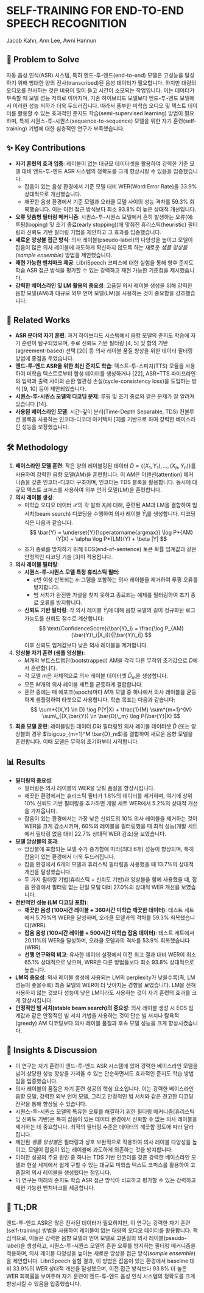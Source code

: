 # SELF-TRAINING FOR END-TO-END SPEECH RECOGNITION

Jacob Kahn, Ann Lee, Awni Hannun

## 🧩 Problem to Solve

자동 음성 인식(ASR) 시스템, 특히 엔드-투-엔드(end-to-end) 모델은 고성능을 달성하기 위해 방대한 양의 전사(transcribed)된 음성 데이터가 필요합니다. 하지만 대량의 오디오를 전사하는 것은 비용이 많이 들고 시간이 소모되는 작업입니다. 이는 데이터가 부족할 때 모델 성능 저하로 이어지며, 기존 하이브리드 모델보다 엔드-투-엔드 모델에서 이러한 성능 저하가 더욱 두드러집니다. 따라서 풍부한 미학습 오디오 및 텍스트 데이터를 활용할 수 있는 효과적인 준지도 학습(semi-supervised learning) 방법이 필요하며, 특히 시퀀스-투-시퀀스(sequence-to-sequence) 모델을 위한 자기 훈련(self-training) 기법에 대한 심층적인 연구가 부족했습니다.

## ✨ Key Contributions

- **자기 훈련의 효과 입증**: 레이블이 없는 대규모 데이터셋을 활용하여 강력한 기준 모델 대비 엔드-투-엔드 ASR 시스템의 정확도를 크게 향상시킬 수 있음을 입증했습니다.
  - 잡음이 있는 음성 환경에서 기준 모델 대비 WER(Word Error Rate)을 33.9% 상대적으로 개선했습니다.
  - 깨끗한 음성 환경에서 기준 모델과 오라클 모델 사이의 성능 격차를 59.3% 회복했습니다. 이는 이전 접근 방식보다 최소 93.8% 더 높은 상대적 개선입니다.
- **오류 맞춤형 필터링 메커니즘**: 시퀀스-투-시퀀스 모델에서 흔히 발생하는 오류(예: 루핑(looping) 및 조기 종료(early stopping))에 맞춰진 휴리스틱(heuristic) 필터링과 신뢰도 기반 필터링 기법을 제안하고 그 효과를 입증했습니다.
- **새로운 앙상블 접근 방식**: 의사 레이블(pseudo-label)의 다양성을 높이고 모델이 잡음이 많은 의사 레이블에 과도하게 확신하지 않도록 하는 새로운 _샘플 앙상블(sample ensemble)_ 방법을 제안했습니다.
- **재현 가능한 벤치마크 제공**: LibriSpeech 코퍼스에 대한 실험을 통해 향후 준지도 학습 ASR 접근 방식을 평가할 수 있는 강력하고 재현 가능한 기준점을 제시했습니다.
- **강력한 베이스라인 및 LM 활용의 중요성**: 고품질 의사 레이블 생성을 위해 강력한 음향 모델(AM)과 대규모 외부 언어 모델(LM)을 사용하는 것이 중요함을 강조했습니다.

## 📎 Related Works

- **ASR 분야의 자기 훈련**: 과거 하이브리드 시스템에서 음향 모델의 준지도 학습에 자기 훈련이 탐구되었으며, 주로 신뢰도 기반 필터링 [4, 5] 및 합의 기반(agreement-based) 선택 [20] 등 의사 레이블 품질 향상을 위한 데이터 필터링 방법에 중점을 두었습니다.
- **엔드-투-엔드 ASR을 위한 최신 준지도 학습**: 텍스트-투-스피치(TTS) 모듈을 사용하여 미학습 텍스트로부터 합성 데이터를 생성하거나 [22], ASR+TTS 파이프라인의 입력과 출력 사이의 순환 일관성 손실(cycle-consistency loss)을 도입하는 방식 [9, 10] 등이 제안되었습니다.
- **시퀀스-투-시퀀스 모델의 디코딩 문제**: 루핑 및 조기 종료와 같은 문제가 잘 알려져 있습니다 [14].
- **사용된 베이스라인 모델**: 시간-깊이 분리(Time-Depth Separable, TDS) 컨볼루션 블록을 사용하는 인코더-디코더 아키텍처 [3]를 기반으로 하여 강력한 베이스라인 성능을 보장했습니다.

## 🛠️ Methodology

1. **베이스라인 모델 훈련**: 작은 양의 레이블링된 데이터 $D = \{(X_1, Y_1), \dots, (X_n, Y_n)\}$를 사용하여 강력한 음향 모델(AM)을 훈련합니다. 이 AM은 어텐션(attention) 메커니즘을 갖춘 인코더-디코더 구조이며, 인코더는 TDS 블록을 활용합니다. 동시에 대규모 텍스트 코퍼스를 사용하여 외부 언어 모델(LM)을 훈련합니다.
2. **의사 레이블 생성**:
   - 미학습 오디오 데이터 $\mathcal{X}$의 각 발화 $X_i$에 대해, 훈련된 AM과 LM을 결합하여 빔 서치(beam search) 디코딩을 수행하여 의사 레이블 $\bar{Y}_i$를 생성합니다. 디코딩 식은 다음과 같습니다.
     $$ \bar{Y} = \underset{Y}{\operatorname{argmax}} \log P*{AM}(Y|X) + \alpha \log P*{LM}(Y) + \beta |Y| $$
   - 조기 종료를 방지하기 위해 EOS(end-of-sentence) 토큰 확률 임계값과 같은 안정적인 디코딩 기술 [3]이 적용됩니다.
3. **의사 레이블 필터링**:
   - **시퀀스-투-시퀀스 모델 특정 휴리스틱 필터**:
     - $c$번 이상 반복되는 $n$-그램을 포함하는 의사 레이블을 제거하여 루핑 오류를 방지합니다.
     - 빔 서치가 완전한 가설을 찾지 못하고 종료되는 예제를 필터링하여 조기 종료 오류를 방지합니다.
   - **신뢰도 기반 필터링**: 각 의사 레이블 $\bar{Y}_i$에 대해 음향 모델의 길이 정규화된 로그 가능도를 신뢰도 점수로 계산합니다:
     $$ \text{ConfidenceScore}(\bar{Y}_i) = \frac{\log P_{AM}(\bar{Y}\_i|X_i)}{|\bar{Y}\_i|} $$
     이후 신뢰도 임계값보다 낮은 의사 레이블을 제거합니다.
4. **앙상블 자기 훈련 (샘플 앙상블)**:
   - $M$개의 부트스트랩된(bootstrapped) AM을 각각 다른 무작위 초기값으로 $D$에서 훈련합니다.
   - 각 모델 $m$은 자체적으로 의사 레이블 데이터셋 $\bar{D}_m$을 생성합니다.
   - 모든 $M$개의 의사 레이블 세트를 균등하게 결합합니다.
   - 훈련 중에는 매 에포크(epoch)마다 $M$개 모델 중 하나에서 의사 레이블을 균등하게 샘플링하여 타겟으로 사용합니다. 학습 목표는 다음과 같습니다:
     $$ \sum*{(X,Y) \in D} \log P(Y|X) + \frac{1}{M} \sum*{m=1}^{M} \sum\_{(X,\bar{Y}) \in \bar{D}\_m} \log P(\bar{Y}|X) $$
5. **최종 모델 훈련**: 레이블링된 데이터 $D$와 필터링된 의사 레이블 데이터셋 $\bar{D}$ (또는 앙상블의 경우 $\bigcup_{m=1}^M \bar{D}_m$)를 결합하여 새로운 음향 모델을 훈련합니다. 이때 모델은 무작위 초기화부터 시작합니다.

## 📊 Results

- **필터링의 중요성**:
  - 필터링은 의사 레이블의 WER을 낮춰 품질을 향상시킵니다.
  - 깨끗한 환경에서는 휴리스틱 필터가 1.8%의 데이터를 제거하며, 여기에 상위 10% 신뢰도 기반 필터링을 추가하면 개발 세트 WER에서 5.2%의 상대적 개선을 가져옵니다.
  - 잡음이 있는 환경에서는 가장 낮은 신뢰도의 10% 의사 레이블을 제거하는 것이 WER을 크게 감소시키며, 60%의 레이블을 필터링했을 때 최적 성능(개발 세트에서 필터링 없음 대비 22.7% 상대적 WER 감소)을 보였습니다.
- **모델 앙상블의 효과**:
  - 앙상블에 포함되는 모델 수가 증가함에 따라(최대 6개) 성능이 향상되며, 특히 잡음이 있는 환경에서 더욱 두드러집니다.
  - 잡음 환경에서 6개의 모델과 휴리스틱 필터링을 사용했을 때 13.7%의 상대적 개선을 달성했습니다.
  - 두 가지 필터링 기법(휴리스틱 + 신뢰도 기반)과 앙상블을 함께 사용했을 때, 잡음 환경에서 필터링 없는 단일 모델 대비 27.0%의 상대적 WER 개선을 보였습니다.
- **전반적인 성능 (LM 디코딩 포함)**:
  - **깨끗한 음성 (100시간 레이블 + 360시간 미학습 깨끗한 데이터)**: 테스트 세트에서 5.79%의 WER을 달성하며, 오라클 모델과의 격차를 59.3% 회복했습니다(WRR).
  - **잡음 음성 (100시간 레이블 + 500시간 미학습 잡음 데이터)**: 테스트 세트에서 20.11%의 WER을 달성하며, 오라클 모델과의 격차를 53.9% 회복했습니다(WRR).
  - **선행 연구와의 비교**: 유사한 데이터 설정에서 이전 최고 결과 대비 WER이 최소 65.1% 상대적으로 낮으며, WRR은 다른 방법들보다 최소 93.8% 상대적으로 높습니다.
- **LM의 중요성**: 의사 레이블 생성에 사용되는 LM의 perplexity가 낮을수록(즉, LM 성능이 좋을수록) 최종 모델의 WER이 더 낮아지는 경향을 보였습니다. LM을 전혀 사용하지 않는 것보다 성능이 낮은 LM이라도 사용하는 것이 자기 훈련의 효과를 크게 향상시킵니다.
- **안정적인 빔 서치(stable beam search)의 중요성**: 의사 레이블 생성 시 EOS 임계값과 같은 안정적인 빔 서치 기법을 사용하는 것이 단순 빔 서치나 탐욕적(greedy) AM 디코딩보다 의사 레이블 품질과 후속 모델 성능을 크게 향상시켰습니다.

## 🧠 Insights & Discussion

- 이 연구는 자기 훈련이 엔드-투-엔드 ASR 시스템에 있어 강력한 베이스라인 모델을 넘어 상당한 성능 향상을 가져올 수 있는 단순하면서도 효과적인 준지도 학습 방법임을 입증했습니다.
- 의사 레이블의 품질은 자기 훈련 성공의 핵심 요소입니다. 이는 강력한 베이스라인 음향 모델, 강력한 외부 언어 모델, 그리고 안정적인 빔 서치와 같은 견고한 디코딩 전략을 통해 향상될 수 있습니다.
- 시퀀스-투-시퀀스 모델의 특유한 오류를 해결하기 위한 필터링 메커니즘(휴리스틱 및 신뢰도 기반)은 특히 잡음이 있는 데이터 환경에서 신뢰할 수 없는 의사 레이블을 제거하는 데 중요합니다. 최적의 필터링 수준은 데이터의 깨끗함 정도에 따라 달라집니다.
- 제안된 *샘플 앙상블*은 필터링과 상호 보완적으로 작용하여 의사 레이블 다양성을 높이고, 모델이 잡음이 있는 레이블에 과도하게 의존하는 것을 방지합니다.
- 이러한 성공의 주요 원인 중 하나는 TDS 기반 인코더를 갖춘 강력한 베이스라인 모델과 현실 세계에서 쉽게 구할 수 있는 대규모 미학습 텍스트 코퍼스를 활용하여 고품질의 의사 레이블을 생성했다는 점입니다.
- 이 연구는 미래의 준지도 학습 ASR 접근 방식이 비교하고 평가할 수 있는 강력하고 재현 가능한 벤치마크를 제공합니다.

## 📌 TL;DR

엔드-투-엔드 ASR은 많은 전사된 데이터가 필요하지만, 이 연구는 강력한 자기 훈련(self-training) 방법을 사용하여 레이블이 없는 대량의 오디오 데이터를 활용합니다. 핵심적으로, 이들은 강력한 음향 모델과 언어 모델로 고품질의 의사 레이블(pseudo-label)을 생성하고, 시퀀스-투-시퀀스 모델의 흔한 오류를 방지하는 필터링 메커니즘을 적용하며, 의사 레이블 다양성을 높이는 새로운 앙상블 접근 방식(_sample ensemble_)을 제안합니다. LibriSpeech 실험 결과, 이 방법은 잡음이 있는 환경에서 baseline 대비 33.9%의 WER 상대적 개선을 달성했으며, 이전 접근 방식보다 93.8% 더 높은 WER 회복률을 보여주며 자기 훈련이 엔드-투-엔드 음성 인식 시스템의 정확도를 크게 향상시킬 수 있음을 입증했습니다.

